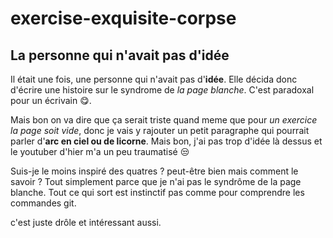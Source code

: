 # exercise-exquisite-corpse
## La personne qui n'avait pas d'idée
Il était une fois, une personne qui n'avait pas d'**idée**. Elle décida donc d'écrire une histoire sur le syndrome de *la page blanche*. C'est paradoxal pour un écrivain :yum:.

Mais bon on va dire que ça serait triste quand meme que pour *un exercice la page soit vide*, donc je vais y rajouter un petit paragraphe qui pourrait parler d'**arc en ciel ou de licorne**. Mais bon, j'ai pas trop d'idée là dessus et le youtuber d'hier m'a un peu traumatisé :unamused:

Suis-je le moins inspiré des quatres ? peut-être bien mais comment le savoir ? Tout simplement parce que je n'ai pas le syndrôme de la page blanche. Tout ce qui sort est instinctif pas comme pour comprendre les commandes git.




c'est juste drôle et intéressant aussi.